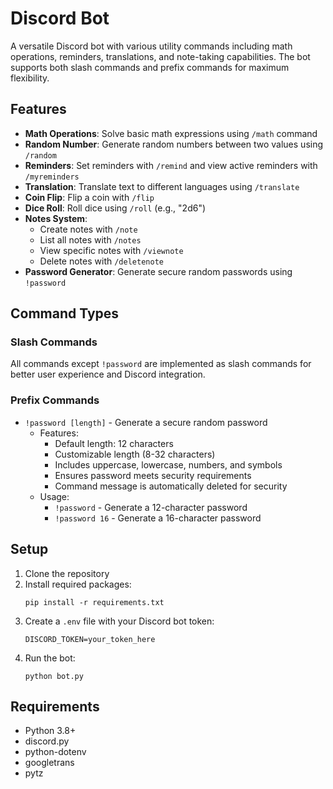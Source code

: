 # Discord Bot

A versatile Discord bot with various utility commands including math operations, reminders, translations, and note-taking capabilities. The bot supports both slash commands and prefix commands for maximum flexibility.

## Features

- **Math Operations**: Solve basic math expressions using `/math` command
- **Random Number**: Generate random numbers between two values using `/random`
- **Reminders**: Set reminders with `/remind` and view active reminders with `/myreminders`
- **Translation**: Translate text to different languages using `/translate`
- **Coin Flip**: Flip a coin with `/flip`
- **Dice Roll**: Roll dice using `/roll` (e.g., "2d6")
- **Notes System**: 
  - Create notes with `/note`
  - List all notes with `/notes`
  - View specific notes with `/viewnote`
  - Delete notes with `/deletenote`
- **Password Generator**: Generate secure random passwords using `!password`

## Command Types

### Slash Commands
All commands except `!password` are implemented as slash commands for better user experience and Discord integration.

### Prefix Commands
- `!password [length]` - Generate a secure random password
  - Features:
    - Default length: 12 characters
    - Customizable length (8-32 characters)
    - Includes uppercase, lowercase, numbers, and symbols
    - Ensures password meets security requirements
    - Command message is automatically deleted for security
  - Usage:
    - `!password` - Generate a 12-character password
    - `!password 16` - Generate a 16-character password

## Setup

1. Clone the repository
2. Install required packages:
   ```
   pip install -r requirements.txt
   ```
3. Create a `.env` file with your Discord bot token:
   ```
   DISCORD_TOKEN=your_token_here
   ```
4. Run the bot:
   ```
   python bot.py
   ```

## Requirements

- Python 3.8+
- discord.py
- python-dotenv
- googletrans
- pytz